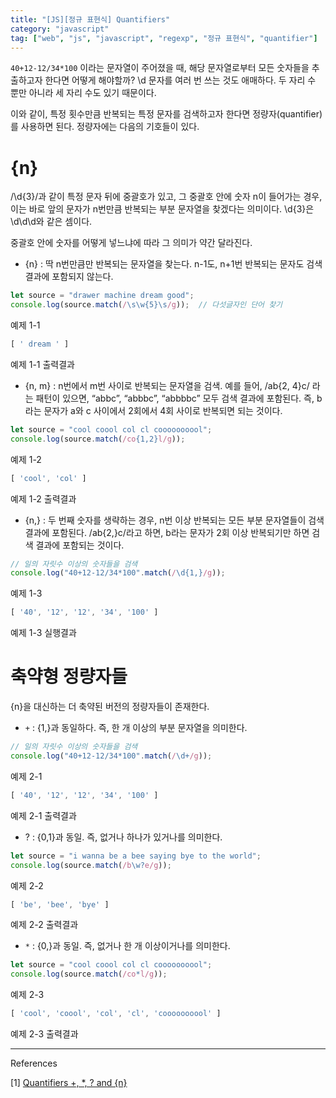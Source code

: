 ```yaml
---
title: "[JS][정규 표현식] Quantifiers"
category: "javascript"
tag: ["web", "js", "javascript", "regexp", "정규 표현식", "quantifier"]
---
```


`40+12-12/34*100` 이라는 문자열이 주어졌을 때, 해당 문자열로부터 모든 숫자들을 추출하고자 한다면 어떻게 해야할까? \d 문자를 여러 번 쓰는 것도 애매하다. 두 자리 수 뿐만 아니라 세 자리 수도 있기 때문이다. 

이와 같이, 특정 횟수만큼 반복되는 특정 문자를 검색하고자 한다면 정량자(quantifier)를 사용하면 된다. 정량자에는 다음의 기호들이 있다. 

# {n}

/\d{3}/과 같이 특정 문자 뒤에 중괄호가 있고, 그 중괄호 안에 숫자 n이 들어가는 경우, 이는 바로 앞의 문자가 n번만큼 반복되는 부분 문자열을 찾겠다는 의미이다. \d{3}은 \d\d\d와 같은 셈이다. 

중괄호 안에 숫자를 어떻게 넣느냐에 따라 그 의미가 약간 달라진다. 

- {n} : 딱 n번만큼만 반복되는 문자열을 찾는다. n-1도, n+1번 반복되는 문자도 검색 결과에 포함되지 않는다.

```jsx
let source = "drawer machine dream good";
console.log(source.match(/\s\w{5}\s/g));  // 다섯글자인 단어 찾기
```

예제 1-1

```jsx
[ ' dream ' ]
```

예제 1-1 출력결과

- {n, m} : n번에서 m번 사이로 반복되는 문자열을 검색. 예를 들어, /ab{2, 4}c/ 라는 패턴이 있으면, “abbc”, “abbbc”, “abbbbc” 모두 검색 결과에 포함된다. 즉, b라는 문자가 a와 c 사이에서 2회에서 4회 사이로 반복되면 되는 것이다.

```jsx
let source = "cool coool col cl coooooooool";
console.log(source.match(/co{1,2}l/g));
```

예제 1-2

```jsx
[ 'cool', 'col' ]
```

예제 1-2 출력결과

- {n,} : 두 번째 숫자를 생략하는 경우, n번 이상 반복되는 모든 부분 문자열들이 검색 결과에 포함된다. /ab{2,}c/라고 하면, b라는 문자가 2회 이상 반복되기만 하면 검색 결과에 포함되는 것이다.

```jsx
// 일의 자릿수 이상의 숫자들을 검색
console.log("40+12-12/34*100".match(/\d{1,}/g));
```

예제 1-3

```jsx
[ '40', '12', '12', '34', '100' ]
```

예제 1-3 실행결과

# 축약형 정량자들

{n}을 대신하는 더 축약된 버전의 정량자들이 존재한다. 

- `+` : {1,}과 동일하다. 즉, 한 개 이상의 부분 문자열을 의미한다.

```jsx
// 일의 자릿수 이상의 숫자들을 검색
console.log("40+12-12/34*100".match(/\d+/g));
```

예제 2-1

```jsx
[ '40', '12', '12', '34', '100' ]
```

예제 2-1 출력결과

- ? : {0,1}과 동일. 즉, 없거나 하나가 있거나를 의미한다.

```jsx
let source = "i wanna be a bee saying bye to the world";
console.log(source.match(/b\w?e/g));
```

예제 2-2

```jsx
[ 'be', 'bee', 'bye' ]
```

예제 2-2 출력결과

- `*` : {0,}과 동일. 즉, 없거나 한 개 이상이거나를 의미한다.

```jsx
let source = "cool coool col cl coooooooool";
console.log(source.match(/co*l/g));
```

예제 2-3

```jsx
[ 'cool', 'coool', 'col', 'cl', 'coooooooool' ]
```

예제 2-3 출력결과

---

References

[1] [Quantifiers +, *, ? and {n}](https://ko.javascript.info/regexp-quantifiers)